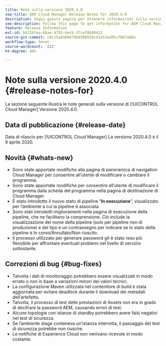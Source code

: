```yaml
---
title: Note sulla versione 2020.4.0
seo-title: AEM Cloud Manager Release Notes for 2020.4.0
description: Segui questa pagina per ottenere informazioni sulla versione 2020.4.0 di Cloud Manager
seo-description: Follow this page to get information for AEM Cloud Manager Release 2020.4.0
feature: Release Information
exl-id: bb21b7ea-6bae-4755-becb-37cef0d49412
source-git-commit: c0c25ada09879b850883dcd1e53ad05c7087a80a
workflow-type: tm+mt
source-wordcount: '222'
ht-degree: 40%

---
```


# Note sulla versione 2020.4.0 {#release-notes-for}

La sezione seguente illustra le note generali sulla versione di [!UICONTROL Cloud Manager] Versione 2020.4.0.

## Data di pubblicazione {#release-date}

Data di rilascio per [!UICONTROL Cloud Manager] La versione 2020.4.0 è il 9 aprile 2020.

## Novità {#whats-new}

* Sono state apportate modifiche alla pagina di panoramica di navigation Cloud Manager per consentire all’utente di modificare o cambiare il programma.
* Sono state apportate modifiche per consentire all’utente di modificare il programma dalla scheda del programma nella pagina di destinazione di Cloud Manager.
* È stato introdotto il nuovo stato di pipeline “**In esecuzione**”, visualizzato per l’ambiente a cui la pipeline è associata.
* Sono stati introdotti miglioramenti nella pagina di esecuzione della pipeline, che ne facilitano la comprensione. Ciò include la visualizzazione del nome della pipeline (solo per pipeline non di produzione) e del tipo e un contrassegno per indicare se lo stato della pipeline è In corso/Annullato/Non riuscito.
* Il processo utilizzato per generare password git è stato reso più flessibile per affrontare eventuali problemi nel livello di servizio sottostante.

## Correzioni di bug {#bug-fixes}

* Talvolta i dati di monitoraggio potrebbero essere visualizzati in modo errato o non in base a variazioni minori dei valori tecnici.
* La configurazione Maven utilizzata nel contenitore di build è stata aggiornata per evitare deadlock durante il download dei metadati dell’artefatto.
* Talvolta, il processo di test delle prestazioni di Assets non era in grado di decifrare la password AEM, causando errori di test.
* Alcune topologie con istanze di standby potrebbero avere falsi negativi nel test di sicurezza.
* Se l’ambiente stage conteneva un’istanza interrotta, il passaggio del test di sicurezza potrebbe non riuscire.
* Le notifiche di Experience Cloud non venivano ricevute in modo costante.
